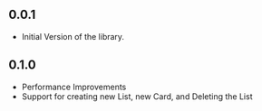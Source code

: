 ## 0.0.1

* Initial Version of the library.

## 0.1.0

* Performance Improvements
* Support for creating new List, new Card, and Deleting the List